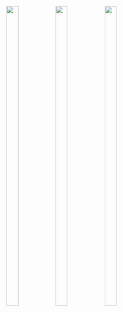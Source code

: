 <p>
<img src="https://user-images.githubusercontent.com/124056284/230542083-7f0c9df5-defd-48a1-a827-ebf5b19f420b.png" width=25% height=45%>
<img src="https://user-images.githubusercontent.com/124056284/230542095-bd16c490-6a0d-447c-8820-77205c7ed479.png" width=25% height=45%>
<img src="https://user-images.githubusercontent.com/124056284/230542102-76f0ef0c-7f01-4f76-bbd4-c46f32cf4f25.png" width=25% height=45%>
</p>
